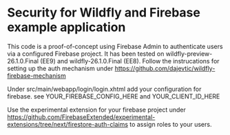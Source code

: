 # Security for Wildfly and Firebase example application

This code is a proof-of-concept using Firebase Admin to authenticate users via a configured Firebase project. It has been tested on wildfly-preview-26.1.0.Final (EE9) and wildfly-26.1.0.Final (EE8).
Follow the instrucations for setting up the auth mechanism under
https://github.com/dajevtic/wildfly-firebase-mechanism

Under src/main/webapp/login/login.xhtml add your configuration for firebase. see
YOUR_FIREBASE_CONFIG_HERE and YOUR_CLIENT_ID_HERE

Use the experimental extension for your firebase project under
https://github.com/FirebaseExtended/experimental-extensions/tree/next/firestore-auth-claims
to assign roles to your users.
